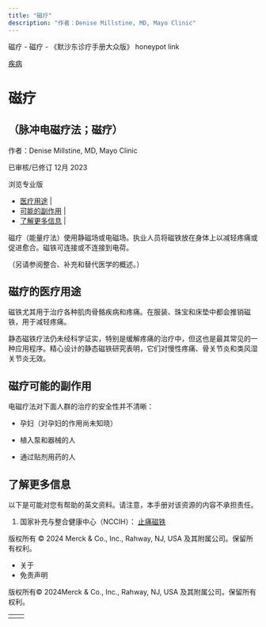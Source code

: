 ```yaml
---
title: "磁疗"
description: "作者：Denise Millstine, MD, Mayo Clinic"
---
```


﻿磁疗 \- 磁疗 \- 《默沙东诊疗手册大众版》 honeypot link



[疾病](https://www.merckmanuals.com/home/resourcespages/healthyliving_rel2.3)

# 磁疗

## （脉冲电磁疗法；磁疗）

作者：Denise Millstine, MD, Mayo Clinic

已审核/已修订 12月 2023

浏览专业版

- [医疗用途](#医疗用途_v87246596_zh) \|
- [可能的副作用](#可能的副作用_v87246601_zh) \|
- [了解更多信息](#了解更多信息_v42283818_zh) \|

磁疗（能量疗法）使用静磁场或电磁场。执业人员将磁铁放在身体上以减轻疼痛或促进愈合。磁铁可连接或不连接到电荷。

（另请参阅整合、补充和替代医学的概述。）

## 磁疗的医疗用途

磁铁尤其用于治疗各种肌肉骨骼疾病和疼痛。在服装、珠宝和床垫中都会推销磁铁，用于减轻疼痛。

静态磁铁疗法仍未经科学证实，特别是缓解疼痛的治疗中，但这也是最其常见的一种应用程序。精心设计的静态磁铁研究表明，它们对慢性疼痛、骨关节炎和类风湿关节炎无效。

## 磁疗可能的副作用

电磁疗法对下面人群的治疗的安全性并不清晰：

- 孕妇（对孕妇的作用尚未知晓）

- 植入泵和器械的人

- 通过贴剂用药的人


## 了解更多信息

以下是可能对您有帮助的英文资料。请注意，本手册对该资源的内容不承担责任。

1. 国家补充与整合健康中心（NCCIH）： [止痛磁铁](http://nccih.nih.gov/Health/magnets-for-pain)




版权所有 © 2024
Merck & Co., Inc., Rahway, NJ, USA 及其附属公司。保留所有权利。

- 关于
- 免责声明

版权所有© 2024Merck & Co., Inc., Rahway, NJ, USA 及其附属公司。保留所有权利。

|     |     |
| --- | --- |
|  |  |
